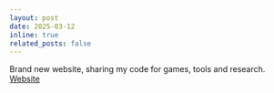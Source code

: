 ```yaml
---
layout: post
date: 2025-03-12
inline: true
related_posts: false
---
```

Brand new website, sharing my code for games, tools and research.
[Website](https://eclipsinglines.github.io/)
